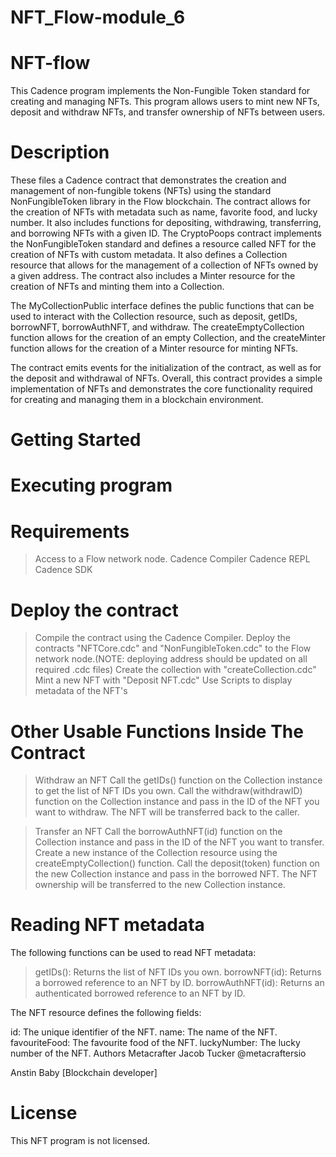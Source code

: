 # NFT_Flow-module_6 

# NFT-flow
This Cadence program implements the Non-Fungible Token standard for creating and managing NFTs. This program allows users to mint new NFTs, deposit and withdraw NFTs, and transfer ownership of NFTs between users.

# Description
These files a Cadence contract that demonstrates the creation and management of non-fungible tokens (NFTs) using the standard NonFungibleToken library in the Flow blockchain. The contract allows for the creation of NFTs with metadata such as name, favorite food, and lucky number. It also includes functions for depositing, withdrawing, transferring, and borrowing NFTs with a given ID. The CryptoPoops contract implements the NonFungibleToken standard and defines a resource called NFT for the creation of NFTs with custom metadata. It also defines a Collection resource that allows for the management of a collection of NFTs owned by a given address. The contract also includes a Minter resource for the creation of NFTs and minting them into a Collection.

The MyCollectionPublic interface defines the public functions that can be used to interact with the Collection resource, such as deposit, getIDs, borrowNFT, borrowAuthNFT, and withdraw. The createEmptyCollection function allows for the creation of an empty Collection, and the createMinter function allows for the creation of a Minter resource for minting NFTs.

The contract emits events for the initialization of the contract, as well as for the deposit and withdrawal of NFTs. Overall, this contract provides a simple implementation of NFTs and demonstrates the core functionality required for creating and managing them in a blockchain environment.

# Getting Started
# Executing program
# Requirements
>Access to a Flow network node.
>Cadence Compiler
>Cadence REPL
>Cadence SDK
>
# Deploy the contract
>Compile the contract using the Cadence Compiler.
>Deploy the contracts "NFTCore.cdc" and "NonFungibleToken.cdc" to the Flow network node.(NOTE: deploying address should be updated on all required .cdc files)
>Create the collection with "createCollection.cdc"
>Mint a new NFT with "Deposit NFT.cdc"
>Use Scripts to display metadata of the NFT's

# Other Usable Functions Inside The Contract
>
>Withdraw an NFT
Call the getIDs() function on the Collection instance to get the list of NFT IDs you own. Call the withdraw(withdrawID) function on the Collection instance and pass in the ID of the NFT you want to withdraw. The NFT will be transferred back to the caller.

>Transfer an NFT
Call the borrowAuthNFT(id) function on the Collection instance and pass in the ID of the NFT you want to transfer. Create a new instance of the Collection resource using the createEmptyCollection() function. Call the deposit(token) function on the new Collection instance and pass in the borrowed NFT. The NFT ownership will be transferred to the new Collection instance.

# Reading NFT metadata
The following functions can be used to read NFT metadata:

>getIDs(): Returns the list of NFT IDs you own.
>borrowNFT(id): Returns a borrowed reference to an NFT by ID.
>borrowAuthNFT(id): Returns an authenticated borrowed reference to an NFT by ID.

The NFT resource defines the following fields:

id: The unique identifier of the NFT.
name: The name of the NFT.
favouriteFood: The favourite food of the NFT.
luckyNumber: The lucky number of the NFT.
Authors
Metacrafter Jacob Tucker @metacraftersio

Anstin Baby [Blockchain developer]

# License
This NFT program is not licensed.
